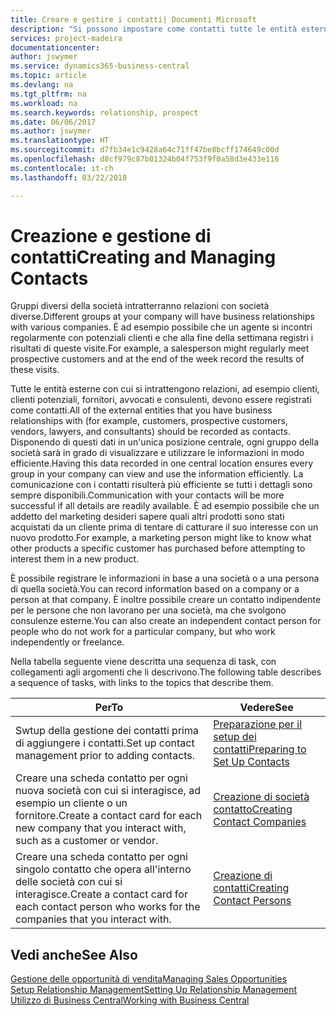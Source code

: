 ```yaml
---
title: Creare e gestire i contatti| Documenti Microsoft
description: "Si possono impostare come contatti tutte le entità esterne con cui si ha una relazione d'affari, ad esempio prospetti, clienti, fornitori e consulenti."
services: project-madeira
documentationcenter: 
author: jswymer
ms.service: dynamics365-business-central
ms.topic: article
ms.devlang: na
ms.tgt_pltfrm: na
ms.workload: na
ms.search.keywords: relationship, prospect
ms.date: 06/06/2017
ms.author: jswymer
ms.translationtype: HT
ms.sourcegitcommit: d7fb34e1c9428a64c71ff47be8bcff174649c00d
ms.openlocfilehash: d8cf979c87b01324b04f753f9f0a58d3e433e116
ms.contentlocale: it-ch
ms.lasthandoff: 03/22/2018

---
```

# <a name="creating-and-managing-contacts"></a><span data-ttu-id="7632f-103">Creazione e gestione di contatti</span><span class="sxs-lookup"><span data-stu-id="7632f-103">Creating and Managing Contacts</span></span>
<span data-ttu-id="7632f-104">Gruppi diversi della società intratterranno relazioni con società diverse.</span><span class="sxs-lookup"><span data-stu-id="7632f-104">Different groups at your company will have business relationships with various companies.</span></span> <span data-ttu-id="7632f-105">È ad esempio possibile che un agente si incontri regolarmente con potenziali clienti e che alla fine della settimana registri i risultati di queste visite.</span><span class="sxs-lookup"><span data-stu-id="7632f-105">For example, a salesperson might regularly meet prospective customers and at the end of the week record the results of these visits.</span></span>

<span data-ttu-id="7632f-106">Tutte le entità esterne con cui si intrattengono relazioni, ad esempio clienti, clienti potenziali, fornitori, avvocati e consulenti, devono essere registrati come contatti.</span><span class="sxs-lookup"><span data-stu-id="7632f-106">All of the external entities that you have business relationships with (for example, customers, prospective customers, vendors, lawyers, and consultants) should be recorded as contacts.</span></span> <span data-ttu-id="7632f-107">Disponendo di questi dati in un'unica posizione centrale, ogni gruppo della società sarà in grado di visualizzare e utilizzare le informazioni in modo efficiente.</span><span class="sxs-lookup"><span data-stu-id="7632f-107">Having this data recorded in one central location ensures every group in your company can view and use the information efficiently.</span></span> <span data-ttu-id="7632f-108">La comunicazione con i contatti risulterà più efficiente se tutti i dettagli sono sempre disponibili.</span><span class="sxs-lookup"><span data-stu-id="7632f-108">Communication with your contacts will be more successful if all details are readily available.</span></span> <span data-ttu-id="7632f-109">È ad esempio possibile che un addetto del marketing desideri sapere quali altri prodotti sono stati acquistati da un cliente prima di tentare di catturare il suo interesse con un nuovo prodotto.</span><span class="sxs-lookup"><span data-stu-id="7632f-109">For example, a marketing person might like to know what other products a specific customer has purchased before attempting to interest them in a new product.</span></span>

<span data-ttu-id="7632f-110">È possibile registrare le informazioni in base a una società o a una persona di quella società.</span><span class="sxs-lookup"><span data-stu-id="7632f-110">You can record information based on a company or a person at that company.</span></span> <span data-ttu-id="7632f-111">È inoltre possibile creare un contatto indipendente per le persone che non lavorano per una società, ma che svolgono consulenze esterne.</span><span class="sxs-lookup"><span data-stu-id="7632f-111">You can also create an independent contact person for people who do not work for a particular company, but who work independently or freelance.</span></span>

<span data-ttu-id="7632f-112">Nella tabella seguente viene descritta una sequenza di task, con collegamenti agli argomenti che li descrivono.</span><span class="sxs-lookup"><span data-stu-id="7632f-112">The following table describes a sequence of tasks, with links to the topics that describe them.</span></span>

| <span data-ttu-id="7632f-113">Per</span><span class="sxs-lookup"><span data-stu-id="7632f-113">To</span></span> | <span data-ttu-id="7632f-114">Vedere</span><span class="sxs-lookup"><span data-stu-id="7632f-114">See</span></span> |
| --- | --- |
| <span data-ttu-id="7632f-115">Swtup della gestione dei contatti prima di aggiungere i contatti.</span><span class="sxs-lookup"><span data-stu-id="7632f-115">Set up contact management prior to adding contacts.</span></span> |[<span data-ttu-id="7632f-116">Preparazione per il setup dei contatti</span><span class="sxs-lookup"><span data-stu-id="7632f-116">Preparing to Set Up Contacts</span></span>](marketing-setup-contacts.md) |
| <span data-ttu-id="7632f-117">Creare una scheda contatto per ogni nuova società con cui si interagisce, ad esempio un cliente o un fornitore.</span><span class="sxs-lookup"><span data-stu-id="7632f-117">Create a contact card for each new company that you interact with, such as a customer or vendor.</span></span> |[<span data-ttu-id="7632f-118">Creazione di società contatto</span><span class="sxs-lookup"><span data-stu-id="7632f-118">Creating Contact Companies</span></span>](marketing-create-contact-companies.md) |
| <span data-ttu-id="7632f-119">Creare una scheda contatto per ogni singolo contatto che opera all'interno delle società con cui si interagisce.</span><span class="sxs-lookup"><span data-stu-id="7632f-119">Create a contact card for each contact person who works for the companies that you interact with.</span></span> |[<span data-ttu-id="7632f-120">Creazione di contatti</span><span class="sxs-lookup"><span data-stu-id="7632f-120">Creating Contact Persons</span></span>](marketing-create-contact-persons.md) |

## <a name="see-also"></a><span data-ttu-id="7632f-121">Vedi anche</span><span class="sxs-lookup"><span data-stu-id="7632f-121">See Also</span></span>
[<span data-ttu-id="7632f-122">Gestione delle opportunità di vendita</span><span class="sxs-lookup"><span data-stu-id="7632f-122">Managing Sales Opportunities</span></span>](marketing-manage-sales-opportunities.md)  
[<span data-ttu-id="7632f-123">Setup Relationship Management</span><span class="sxs-lookup"><span data-stu-id="7632f-123">Setting Up Relationship Management</span></span>](marketing-setup-marketing.md)  
[<span data-ttu-id="7632f-124">Utilizzo di Business Central</span><span class="sxs-lookup"><span data-stu-id="7632f-124">Working with Business Central</span></span>](ui-work-product.md)  


